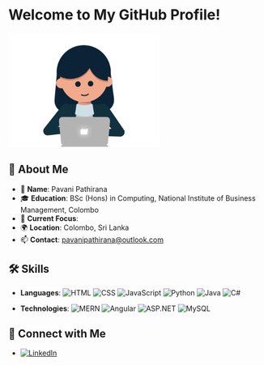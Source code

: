 # Welcome to My GitHub Profile!


<img src="https://github.com/pavani-pathirana/pavani-pathirana/blob/main/output-onlinegiftools.gif" width="300" alt="Coder Girl">


## 👋 About Me
- 🌟 **Name**: Pavani Pathirana
- 🎓 **Education**: BSc (Hons) in Computing, National Institute of Business Management, Colombo
- 💼 **Current Focus**: 
- 🌍 **Location**: Colombo, Sri Lanka
- 📫 **Contact**: pavanipathirana@outlook.com

## 🛠 Skills
- **Languages**: 
  ![HTML](https://img.shields.io/badge/HTML-%23E34F26?logo=html5&logoColor=white&style=for-the-badge&link=https://developer.mozilla.org/en-US/docs/Web/HTML)
  ![CSS](https://img.shields.io/badge/CSS-%231572B6?logo=css3&logoColor=white&style=for-the-badge&link=https://developer.mozilla.org/en-US/docs/Web/CSS)
  ![JavaScript](https://img.shields.io/badge/JavaScript-%23F7DF1E?logo=javascript&logoColor=black&style=for-the-badge&link=https://developer.mozilla.org/en-US/docs/Web/JavaScript)
  ![Python](https://img.shields.io/badge/Python-%233776AB?logo=python&logoColor=white&style=for-the-badge&link=https://www.python.org)
  ![Java](https://img.shields.io/badge/Java-%23F7DF1E?logo=java&logoColor=white&style=for-the-badge&link=https://www.java.com)
  ![C#](https://img.shields.io/badge/C%23-%23239120?logo=csharp&logoColor=white&style=for-the-badge&link=https://docs.microsoft.com/en-us/dotnet/csharp/)

- **Technologies**: 
  ![MERN](https://img.shields.io/badge/MERN-%23000000?logo=mongodb&logoColor=47A248&style=for-the-badge)
  ![Angular](https://img.shields.io/badge/Angular-%23DD0031?logo=angular&logoColor=white&style=for-the-badge)
  ![ASP.NET](https://img.shields.io/badge/ASP.NET-%235C2D91?logo=aspdotnet&logoColor=white&style=for-the-badge)
  ![MySQL](https://img.shields.io/badge/MySQL-%234479A1?logo=mysql&logoColor=white&style=for-the-badge)




## 🔗 Connect with Me
- [![LinkedIn](https://img.shields.io/badge/LinkedIn-%230077B5?logo=linkedin&logoColor=white&style=flat-square)](https://www.linkedin.com/in/pavani-pathirana-2b6280213/)




